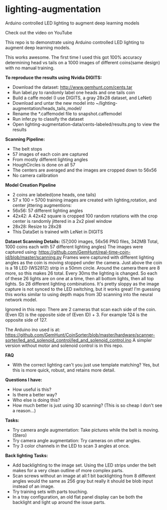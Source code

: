 # lighting-augmentation
Arduino controlled LED lighting to augment deep learning models

Check out the video on YouTube

This repo is to demonstrate using Arduino controlled LED lighting to augment deep learning models. 

This works awesome. The first time I used this got 100% accuracy determining head vs tails on a 1000 images of different coins(same design) with no manual training. 

**To reproduce the results using Nvidia DIGITS:**
* Download the dataset: http://www.gemhunt.com/cents.tar
* Run label.py to randomly label one heads and one tails coin
* Build a caffe model (I use DIGITS, a gray 28x28 dataset, and LeNet)
* Download and untar the new model into ~/lighting-augmentation/heads_tails_model/
* Rename the *.caffemodel file to snapshot.caffemodel
* Run infer.py to classify the dataset
* Open lighting-augmentation-data/cents-labeled/results.png to view the results

**Scanning Pipeline:**
* The belt stops
* 57 images of each coin are captured
* From mostly different lighting angles  
* HoughCircles is done on all 57 
* The centers are averaged and the images are cropped down to 56x56
* No camera calibration

**Model Creation Pipeline**
* 2 coins are labeled(one heads, one tails) 
* 57 x 100 = 5700 training images are created with lighting,rotation, and center jittering augmentions:
* 56x56:  57 different lighting angles 
* 42x42: A 42x42 square is cropped 100 random rotations 
    with the crop center is randomly jittered in a 2x2 pixel window
* 28x28: Resize to 28x28
* This DataSet is trained with LeNet in DIGITS

**Dataset Scanning Details:**
(57,000 images, 56x56 PNG files, 342MB Total, 1000 coins each with 57 different lighting angles)
The images were captured using: https://github.com/GemHunt/real-time-coin-id/blob/master/scanning.py
Frames were captured with different lighting angles as the coin is moving stopped under the camera. Just above the coin is a 18 LED (WS2812) strip in a 50mm circle. Around the camera there are 8 more, so this makes 26 total. Every 30ms the lighting is changed. So each of these 26 lights are on one at a time, then all bottom lights, then all top lights. So 28 different lighting combinations. It's pretty sloppy as the image capture is not synced to the LED switching, but it works great! I'm guessing this works similar to using depth maps from 3D scanning into the neural network model.

Ignored in this repo: There are 2 cameras that scan each side of the coin. (Even ID) is the opposite side of (Even ID) + 3. For example 124 is the opposite side of 127. 

The Arduino ino used is at:
https://github.com/GemHunt/CoinSorter/blob/master/hardware/scanner-sorter/led_and_solenoid_control/led_and_solenoid_control.ino
A simpler version without motor and solenoid control is in this repo. 

**FAQ**
* With the correct lighting can't you just use template matching? Yes, but this is more quick, robust, and retains more detail. 

**Questions I have:**
* How useful is this?
* Is there a better way?
* Who else is doing this?
* How much better is just using 3D scanning? (This is so cheap I don't see a reason...)

**Tasks:**
* Try camera angle augmentation: Take pictures while the belt is moving.(Stero)
* Try camera angle augmentation: Try cameras on other angles. 
* Try 3 color channels in the LED to scan 3 angles at once. 

**Back lighting Tasks:**
* Add backlighting to the image set. Using the LED strips under the belt makes for a very clean outline of more complex parts. 
* Scan screws without an image at all:1 bit backlighting from 8 different angles would the same as 256 gray but really it should be blob input instead of an image.
* Try training sets with parts touching.
* In a tray configuration, an old flat panel display can be both the backlight and light up around the issue parts.







